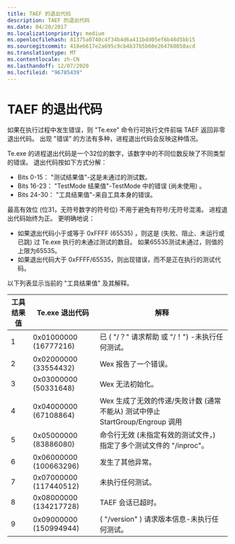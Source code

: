 ```yaml
---
title: TAEF 的退出代码
description: TAEF 的退出代码
ms.date: 04/20/2017
ms.localizationpriority: medium
ms.openlocfilehash: 81375a0740c4f34b4d6a411bdd05ef6b48d5bb15
ms.sourcegitcommit: 418e6617e2a695c9cb4b37b5b60e264760858acd
ms.translationtype: MT
ms.contentlocale: zh-CN
ms.lasthandoff: 12/07/2020
ms.locfileid: "96785439"
---
```

# <a name="exit-codes-for-taef"></a>TAEF 的退出代码


如果在执行过程中发生错误，则 "Te.exe" 命令行可执行文件前端 TAEF 返回非零退出代码。 出现 "错误" 的方法有多种，进程退出代码会反映这种情况。

Te.exe 的进程退出代码是一个32位的数字，该数字中的不同位数反映了不同类型的错误。 退出代码按如下方式分解：

-   Bits 0-15： "测试结果值"-这是未通过的测试数。
-   Bits 16-23： "TestMode 结果值"-TestMode 中的错误 (尚未使用) 。
-   Bits 24-30： "工具结果值"-来自工具本身的错误。

最高有效位 (位31，无符号数字的符号位) 不用于避免有符号/无符号混淆。 进程退出代码始终为正。 更明确地说：

-   如果退出代码小于或等于 0xFFFF (65535) ，则这是 (失败、阻止、未运行或已跳) 过 Te.exe 执行的未通过测试的数目。 如果65535测试未通过，则值的上限为65535。
-   如果退出代码大于 0xFFFF/65535，则出现错误，而不是正在执行的测试代码。

以下列表显示当前的 "工具结果值" 及其解释。

| 工具结果值 | Te.exe 退出代码       | 解释                                                                                            |
|----------------------|------------------------|-----------------------------------------------------------------------------------------------------------|
| 1                    | 0x01000000 (16777216)   | 已 ( "/？" 请求帮助 或 "/！") -未执行任何测试。                                               |
| 2                    | 0x02000000 (33554432)   | Wex 报告了一个错误。                                                                             |
| 3                    | 0x03000000 (50331648)   | Wex 无法初始化。                                                                       |
| 4                    | 0x04000000 (67108864)   | Wex 生成了无效的传递/失败计数 (通常不能从) 测试中停止 StartGroup/Engroup 调用 |
| 5                    | 0x05000000 (83886080)   | 命令行无效 (未指定有效的测试文件，) 指定了多个测试文件的 "/inproc"。  |
| 6                    | 0x06000000 (100663296)  | 发生了其他异常。                                                                            |
| 7                    | 0x07000000 (117440512)  | 未执行任何测试。                                                                                   |
| 8                    | 0x08000000 (134217728)  | TAEF 会话已超时。                                                                                   |
| 9                    | 0x09000000 (150994944)  |  ( "/version" ) 请求版本信息-未执行任何测试。                                  |

 

 

 





